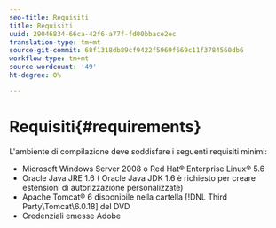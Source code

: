 ```yaml
---
seo-title: Requisiti
title: Requisiti
uuid: 29046834-66ca-42f6-a77f-fd00bbace2ec
translation-type: tm+mt
source-git-commit: 68f1318db89cf9422f5969f669c11f3784560db6
workflow-type: tm+mt
source-wordcount: '49'
ht-degree: 0%

---
```



# Requisiti{#requirements}

L&#39;ambiente di compilazione deve soddisfare i seguenti requisiti minimi:

* Microsoft Windows Server 2008 o Red Hat® Enterprise Linux® 5.6
*  Oracle Java JRE 1.6 ( Oracle Java JDK 1.6 è richiesto per creare estensioni di autorizzazione personalizzate)
* Apache Tomcat® 6 disponibile nella cartella [!DNL Third Party\Tomcat\6.0.18] del DVD
* Credenziali emesse  Adobe

